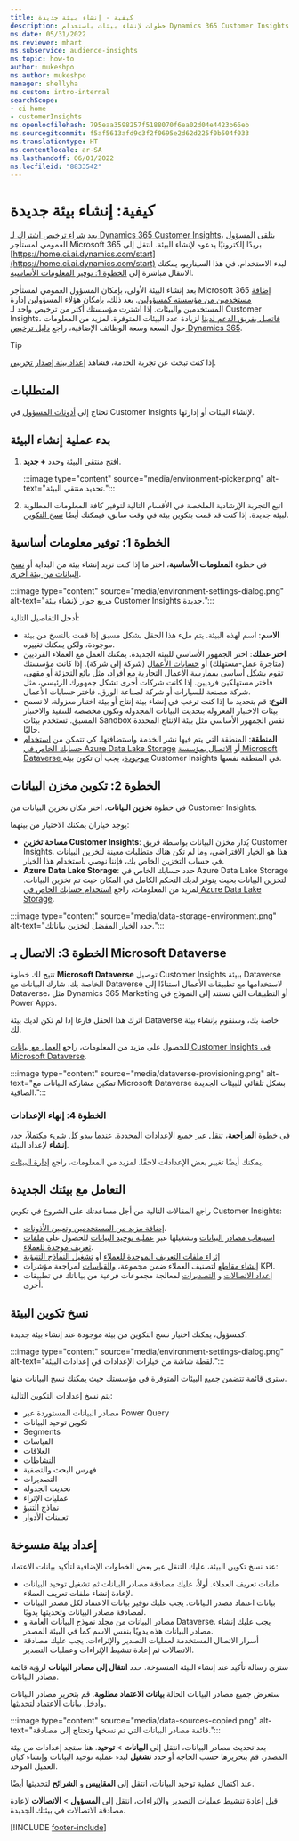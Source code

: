 ```yaml
---
title: كيفية - إنشاء بيئة جديدة
description: خطوات لإنشاء بيئات باستخدام Dynamics 365 Customer Insights.
ms.date: 05/31/2022
ms.reviewer: mhart
ms.subservice: audience-insights
ms.topic: how-to
author: mukeshpo
ms.author: mukeshpo
manager: shellyha
ms.custom: intro-internal
searchScope:
- ci-home
- customerInsights
ms.openlocfilehash: 795eaa3598257f5188070f6ea02d04e4423b66eb
ms.sourcegitcommit: f5af5613afd9c3f2f0695e2d62d225f0b504f033
ms.translationtype: HT
ms.contentlocale: ar-SA
ms.lasthandoff: 06/01/2022
ms.locfileid: "8833542"
---
```

# <a name="how-to-create-a-new-environment"></a>كيفية: إنشاء بيئة جديدة

بعد [شراء ترخيص اشتراك لـ Dynamics 365 Customer Insights](paid-license.md)، يتلقى المسؤول العمومي لمستأجر Microsoft 365 بريدًا إلكترونيًا يدعوه لإنشاء البيئة. انتقل إلى [https://home.ci.ai.dynamics.com/start](https://home.ci.ai.dynamics.com/start) لبدء الاستخدام. في هذا السيناريو، يمكنك الانتقال مباشرة إلى [الخطوة 1: توفير المعلومات الأساسية](#step-1-provide-basic-information).

بعد إنشاء البيئة الأولى، بإمكان المسؤول العمومي لمستأجر Microsoft 365 [إضافة مستخدمين من مؤسسته كمسؤولين](permissions.md). بعد ذلك، بإمكان هؤلاء المسؤولين إدارة المستخدمين والبيئات. إذا اشترت مؤسستك أكثر من ترخيص واحد لـ Customer Insights، [فاتصل بفريق الدعم لدينا](https://go.microsoft.com/fwlink/?linkid=2079641) لزيادة عدد البيئات المتوفرة. لمزيد من المعلومات حول السعة وسعة الوظائف الإضافية، راجع [دليل ترخيص Dynamics 365](https://go.microsoft.com/fwlink/?LinkId=866544).

> [!TIP]
> إذا كنت تبحث عن تجربة الخدمة، فشاهد [إعداد بيئة إصدار تجريبي](trial-signup.md).

## <a name="prerequisites"></a>المتطلبات

تحتاج إلى [أذونات المسؤول](permissions.md) في Customer Insights لإنشاء البيئات أو إدارتها.

## <a name="start-the-environment-creation-process"></a>بدء عملية إنشاء البيئة

1. افتح منتقي البيئة وحدد **+ جديد**.
  
   :::image type="content" source="media/environment-picker.png" alt-text="تحديد منتقي البيئة.":::

1. اتبع التجربة الإرشادية الملخصة في الأقسام التالية لتوفير كافة المعلومات المطلوبة لبيئة جديدة. إذا كنت قد قمت بتكوين بيئة في وقت سابق، فيمكنك أيضًا [نسخ التكوين](#copy-the-environment-configuration).

## <a name="step-1-provide-basic-information"></a>الخطوة 1: توفير معلومات أساسية

في خطوة **المعلومات الأساسية**، اختر ما إذا كنت تريد إنشاء بيئة من البداية أو [نسخ البيانات من بيئة أخرى](#copy-the-environment-configuration).

   :::image type="content" source="media/environment-settings-dialog.png" alt-text="مربع حوار لإنشاء بيئة Customer Insights جديدة.":::

أدخل التفاصيل التالية:

- **الاسم**: اسم لهذه البيئة. يتم ملء هذا الحقل بشكل مسبق إذا قمت بالنسخ من بيئة موجودة، ولكن يمكنك تغييره.
- **اختر عملك**: اختر الجمهور الأساسي للبيئة الجديدة. يمكنك العمل مع العملاء الفرديين (متاجرة عمل-مستهلك) أو [حسابات الأعمال](work-with-business-accounts.md) (شركة إلى شركة). إذا كانت مؤسستك تقوم بشكل أساسي بممارسة الأعمال التجارية مع أفراد، مثل بائع التجزئة أو مقهى، فاختر مستهلكين فرديين. إذا كانت شركات أخرى تشكل جمهورك الرئيسي، مثل شركة مصنعة للسيارات أو شركة لصناعة الورق، فاختر حسابات الأعمال.
- **النوع**: قم بتحديد ما إذا كنت ترغب في إنشاء بيئة إنتاج أو بيئة اختبار معزولة. لا تسمح بيئات الاختبار المعزولة بتحديث البيانات المجدولة وتكون مخصصة للتنفيذ والاختبار المسبق. تستخدم بيئات Sandbox نفس الجمهور الأساسي مثل بيئة الإنتاج المحددة حاليًا.
- **المنطقة**: المنطقة التي يتم فيها نشر الخدمة واستضافتها. كي تتمكن من [استخدام حسابك الخاص في Azure Data Lake Storage](own-data-lake-storage.md) أو [الاتصال بمؤسسة Microsoft Dataverse موجودة](customer-insights-dataverse.md)، يجب أن تكون بيئة Customer Insights في المنطقة نفسها.

## <a name="step-2-configure-data-storage"></a>الخطوة 2: تكوين مخزن البيانات

في خطوة **تخزين البيانات**، اختر مكان تخزين البيانات من Customer Insights.

يوجد خياران يمكنك الاختيار من بينهما:

- **مساحة تخزين Customer Insights**: يُدار مخزن البيانات بواسطة فريق Customer Insights. هذا هو الخيار الافتراضي، وما لم تكن هناك متطلبات معينة لتخزين البيانات في حساب التخزين الخاص بك، فإننا نوصي باستخدام هذا الخيار.
- **Azure Data Lake Storage**: حدد حسابك الخاص في Azure Data Lake Storage لتخزين البيانات بحيث يتوفر لديك التحكم الكامل في المكان حيث تم تخزين البيانات. لمزيد من المعلومات، راجع [استخدام حسابك الخاص في Azure Data Lake Storage](own-data-lake-storage.md).

:::image type="content" source="media/data-storage-environment.png" alt-text="حدد الخيار المفضل لتخزين بياناتك.":::

## <a name="step-3-connect-to-microsoft-dataverse"></a>الخطوة 3: الاتصال بـ Microsoft Dataverse

تتيح لك خطوة **Microsoft Dataverse** توصيل Customer Insights ببيئة Dataverse الخاصة بك. شارك البيانات مع Dataverse لاستخدامها مع تطبيقات الأعمال استنادًا إلى Dataverse، مثل Dynamics 365 Marketing أو التطبيقات التي تستند إلى النموذج في Power Apps.

اترك هذا الحقل فارغا إذا لم تكن لديك بيئة Dataverse خاصة بك، وسنقوم بإنشاء بيئة لك.

للحصول على مزيد من المعلومات، راجع [العمل مع بيانات Customer Insights في Microsoft Dataverse](customer-insights-dataverse.md).

:::image type="content" source="media/dataverse-provisioning.png" alt-text="تمكين مشاركة البيانات مع Microsoft Dataverse بشكل تلقائي للبيئات الجديدة الصافية.":::

### <a name="step-4-finalize-the-settings"></a>الخطوة 4: إنهاء الإعدادات

في خطوة **المراجعة**، تنقل عبر جميع الإعدادات المحددة. عندما يبدو كل شيء مكتملاً، حدد **إنشاء** لإعداد البيئة.

يمكنك أيضًا تغيير بعض الإعدادات لاحقًا. لمزيد من المعلومات، راجع [إدارة البيئات](manage-environments.md).

## <a name="work-with-your-new-environment"></a>التعامل مع بيئتك الجديدة

راجع المقالات التالية من أجل مساعدتك على الشروع في تكوين Customer Insights:

- [إضافة مزيد من المستخدمين وتعيين الأذونات](permissions.md).
- [استيعاب مصادر البيانات](data-sources.md) وتشغيلها عبر [عملية توحيد البيانات](data-unification.md) للحصول على [ملفات تعريف موحدة للعملاء](customer-profiles.md).
- [إثراء ملفات التعريف الموحدة للعملاء](enrichment-hub.md) أو [تشغيل النماذج التنبؤية](predictions-overview.md)
- [إنشاء مقاطع](segments.md) لتصنيف العملاء ضمن مجموعة، [والقياسات](measures.md) لمراجعة مؤشرات KPI.
- [إعداد الاتصالات](connections.md) و [التصديرات](export-destinations.md) لمعالجة مجموعات فرعية من بياناتك في تطبيقات أخرى.

## <a name="copy-the-environment-configuration"></a>نسخ تكوين البيئة

كمسؤول، يمكنك اختيار نسخ التكوين من بيئة موجودة عند إنشاء بيئة جديدة.

:::image type="content" source="media/environment-settings-dialog.png" alt-text="لقطة شاشة من خيارات الإعدادات في إعدادات البيئة.":::

سترى قائمة تتضمن جميع البيئات المتوفرة في مؤسستك حيث يمكنك نسخ البيانات منها.

يتم نسخ إعدادات التكوين التالية:

- مصادر البيانات المستوردة عبر Power Query
- تكوين توحيد البيانات
- Segments
- القياسات
- العلاقات
- النشاطات
- فهرس البحث والتصفية
- التصديرات
- تحديث الجدولة
- عمليات الإثراء
- نماذج التنبؤ
- تعيينات الأدوار

## <a name="set-up-a-copied-environment"></a>إعداد بيئة منسوخة

عند نسخ تكوين البيئة، عليك التنقل عبر بعض الخطوات الإضافية لتأكيد بيانات الاعتماد:

- ملفات تعريف العملاء. أولاً، عليك مصادقة مصادر البيانات ثم تشغيل توحيد البيانات لإعادة إنشاء ملفات تعريف العملاء.
- بيانات اعتماد مصدر البيانات. يجب عليك توفير بيانات الاعتماد لكل مصدر البيانات لمصادقة مصادر البيانات وتحديثها يدويًا.
- مصادر البيانات من مجلد نموذج البيانات العامة و Dataverse. يجب عليك إنشاء مصادر البيانات هذه يدويًا بنفس الاسم كما في البيئة المصدر.
- أسرار الاتصال المستخدمة لعمليات التصدير والإثراءات. يجب عليك مصادقة الاتصالات ثم إعادة تنشيط الإثراءات وعمليات التصدير.

سترى رسالة تأكيد عند إنشاء البيئة المنسوخة. حدد **انتقال إلى مصادر البيانات** لرؤية قائمة مصادر البيانات.

ستعرض جميع مصادر البيانات الحالة **بيانات الاعتماد مطلوبة**. قم بتحرير مصادر البيانات وأدخل بيانات الاعتماد لتحديثها.

:::image type="content" source="media/data-sources-copied.png" alt-text="قائمة مصادر البيانات التي تم نسخها وتحتاج إلى مصادقة.":::

بعد تحديث مصادر البيانات، انتقل إلى **البيانات** > **توحيد**. هنا ستجد إعدادات من بيئة المصدر. قم بتحريرها حسب الحاجة أو حدد **تشغيل** لبدء عملية توحيد البيانات وإنشاء كيان العميل الموحد.

عند اكتمال عملية توحيد البيانات، انتقل إلى **المقاييس** و **الشرائح** لتحديثها أيضًا.

قبل إعادة تنشيط عمليات التصدير والإثراءات، انتقل إلى **المسؤول** > **الاتصالات** لإعادة مصادقة الاتصالات في بيئتك الجديدة.

[!INCLUDE [footer-include](includes/footer-banner.md)]
